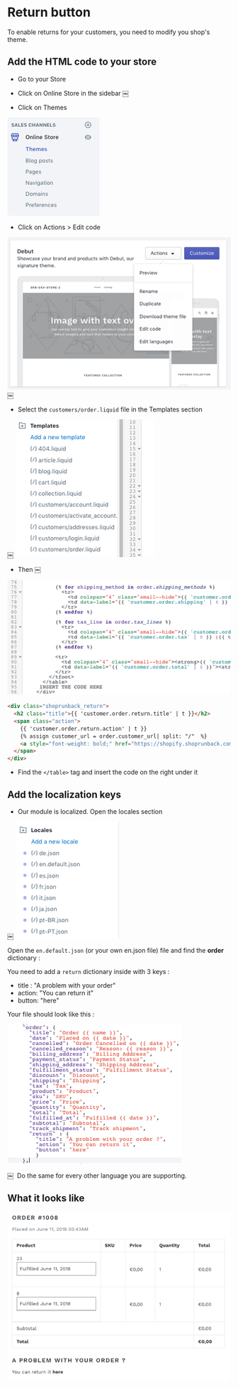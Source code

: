 # Return button

To enable returns for your customers, you need to modify you shop's theme.


## Add the HTML code to your store

* Go to your Store

* Click on Online Store in the sidebar
￼
* Click on Themes

![theme](images/shopify/theme.png)


* Click on Actions > Edit code

![edit_code](images/shopify/edit_code.png)
￼

* Select the `customers/order.liquid` file in the Templates section

￼
![customer_order](images/shopify/customer_order.png)

* Then
￼

![insert_code](images/shopify/insert_code.png)


```html
<div class="shoprunback_return">
  <h2 class="title">{{ 'customer.order.return.title' | t }}</h2>
  <span class="action">
    {{ 'customer.order.return.action' | t }}
    {% assign customer_url = order.customer_url| split: "/"  %}
    <a style="font-weight: bold;" href="https://shopify.shoprunback.com/{{shop.domain}}/orders/{{order.id}}/return/">{{ 'customer.order.return.button' | t }}</a>
  </span>
</div>
```


* Find the `</table>` tag and insert the code on the right under it


## Add the localization keys

* Our module is localized. Open the locales section

￼
![locales](images/shopify/locales.png)


Open the `en.default.json` (or your own en.json file) file and find the **order** dictionary :

You need to add a `return` dictionary inside with 3 keys :

- title : "A problem with your order"
- action: "You can return it"
- button: "here"


Your file should look like this : 


![locale_en](images/shopify/locale_en.png)

￼
 Do the same for every other language you are supporting.

## What it looks like

![return_order](images/shopify/return_order.png)
